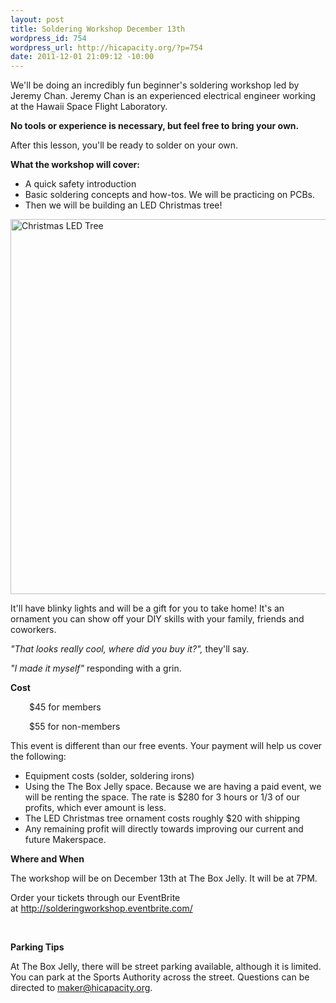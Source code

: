 ```yaml
--- 
layout: post
title: Soldering Workshop December 13th
wordpress_id: 754
wordpress_url: http://hicapacity.org/?p=754
date: 2011-12-01 21:09:12 -10:00
---
```

We'll be doing an incredibly fun beginner's soldering workshop led by Jeremy Chan. Jeremy Chan is an experienced electrical engineer working at the Hawaii Space Flight Laboratory.

<strong>No tools or experience is necessary, but feel free to bring your own.</strong>

After this lesson, you'll be ready to solder on your own.

<strong>What the workshop will cover:</strong>
<ul>
	<li>A quick safety introduction</li>
	<li>Basic soldering concepts and how-tos. We will be practicing on PCBs.</li>
	<li>Then we will be building an LED Christmas tree!</li>
</ul>
<img src="http://dlnmh9ip6v2uc.cloudfront.net/images/products/09565-01.jpg" alt="Christmas LED Tree" width="600" height="600" />

It'll have blinky lights and will be a gift for you to take home! It's an ornament you can show off your DIY skills with your family, friends and coworkers.

<em>"That looks really cool, where did you buy it?", </em>they'll say<em>. </em>

<em>"I made it myself" </em>responding with a grin.

<em>
</em><strong>Cost</strong>
<p style="padding-left: 30px;">$45 for members</p>
<p style="padding-left: 30px;">$55 for non-members</p>
This event is different than our free events. Your payment will help us cover the following:
<ul>
	<li>Equipment costs (solder, soldering irons)</li>
	<li>Using the The Box Jelly space. Because we are having a paid event, we will be renting the space. The rate is $280 for 3 hours or 1/3 of our profits, which ever amount is less.</li>
	<li>The LED Christmas tree ornament costs roughly $20 with shipping</li>
	<li>Any remaining profit will directly towards improving our current and future Makerspace.</li>
</ul>
<strong>Where and When</strong>

The workshop will be on December 13th at The Box Jelly. It will be at 7PM.

Order your tickets through our EventBrite at <a href="http://solderingworkshop.eventbrite.com/">http://solderingworkshop.eventbrite.com/</a>

&nbsp;

<strong>Parking Tips</strong>

At The Box Jelly, there will be street parking available, although it is limited. You can park at the Sports Authority across the street. Questions can be directed to maker@hicapacity.org.
